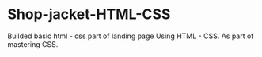 # Shop-jacket-HTML-CSS
Builded basic html - css part of landing page Using HTML - CSS. As part of mastering CSS.
